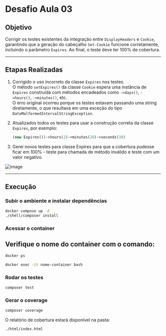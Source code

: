 # Desafio Aula 03

## Objetivo

Corrigir os testes existentes da integração entre `DisplayHeaders` e `Cookie`, garantindo que a geração do cabeçalho `Set-Cookie` funcione corretamente, incluindo o parâmetro `Expires`. Ao final, o teste deve ter 100% de cobertura.

---

## Etapas Realizadas

1. Corrigido o uso incorreto da classe `Expires` nos testes.  
   O método `setExpires()` da classe `Cookie` espera uma instância de `Expires` construída com métodos encadeados como `->days()`, `->hours()`, `->minutes()`, etc.  
   O erro original ocorreu porque os testes estavam passando uma string diretamente, o que resultava em uma exceção do tipo `DateMalformedIntervalStringException`.

2. Atualizados todos os testes para usar a construção correta da classe `Expires`, por exemplo:

    ```php
    (new Expires())->hours(2)->minutes(20)->seconds(38)
    ```

3. Gerei novos testes para classe Expires para que a cobertura pudesse ficar em 100% - teste para chamada de método inválido e teste com um valor negativo.

![image](https://github.com/user-attachments/assets/54b3d379-655d-40c6-aa86-c7fedcae13d4)

---

## Execução

### Subir o ambiente e instalar dependências

```bash
docker compose up -d
./shell/composer install
```

### Acessar o container

## Verifique o nome do container com o comando:

```bash
docker ps
```

```bash
docker exec -it nome-container bash
```

### Rodar os testes

```bash
composer test
```

### Gerar o coverage

```bash
composer coverage
```

O relatório de cobertura estará disponível na pasta:

```bash
./html/index.html
```
